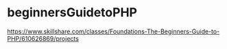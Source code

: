# beginnersGuidetoPHP
 https://www.skillshare.com/classes/Foundations-The-Beginners-Guide-to-PHP/610626869/projects
